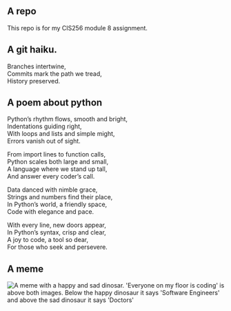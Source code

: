 ## A repo

This repo is for my CIS256 module 8 assignment. 

## A git haiku. 

Branches intertwine,  
Commits mark the path we tread,  
History preserved.

## A poem about python

Python’s rhythm flows, smooth and bright,  
Indentations guiding right,  
With loops and lists and simple might,  
Errors vanish out of sight.  


  
From import lines to function calls,  
Python scales both large and small,  
A language where we stand up tall,  
And answer every coder’s call.  



Data danced with nimble grace,  
Strings and numbers find their place,  
In Python’s world, a friendly space,  
Code with elegance and pace.



With every line, new doors appear,  
In Python’s syntax, crisp and clear,  
A joy to code, a tool so dear,  
For those who seek and persevere.

## A meme

![A meme with a happy and sad dinosar. 'Everyone on my floor is coding' is above both images. Below the happy dinosaur 
it says 'Software Engineers' and above the sad dinosaur it says 'Doctors'](https://i.imgur.com/Ml1jjNz.png)